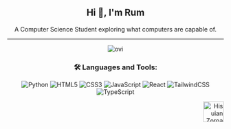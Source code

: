 <div align="center">

## Hi 👋, I'm Rum  
A Computer Science Student exploring what computers are capable of.

---

<img src="https://github-readme-stats.vercel.app/api/top-langs?username=lurantys&show_icons=true&locale=en&layout=compact&theme=chartreuse-dark" alt="ovi" />

### 🛠️ Languages and Tools:
<div>
  <img src="https://img.shields.io/badge/Python-3776AB?style=for-the-badge&logo=python&logoColor=white" alt="Python"/>
  <img src="https://img.shields.io/badge/HTML5-E34F26?style=for-the-badge&logo=html5&logoColor=white" alt="HTML5"/>
  <img src="https://img.shields.io/badge/CSS3-1572B6?style=for-the-badge&logo=css3&logoColor=white" alt="CSS3"/>
  <img src="https://img.shields.io/badge/JavaScript-F7DF1E?style=for-the-badge&logo=javascript&logoColor=black" alt="JavaScript"/>
  <img src="https://img.shields.io/badge/React-61DAFB?style=for-the-badge&logo=react&logoColor=black" alt="React"/>
  <img src="https://img.shields.io/badge/TailwindCSS-06B6D4?style=for-the-badge&logo=tailwindcss&logoColor=white" alt="TailwindCSS"/>
  <img src="https://img.shields.io/badge/TypeScript-3178C6?style=for-the-badge&logo=typescript&logoColor=white" alt="TypeScript"/>

</div>

</div>
   <p align="right">
     <img src="https://images-wixmp-ed30a86b8c4ca887773594c2.wixmp.com/f/0ff71e15-a6f4-44ef-955c-99c78d959c44/dfk1m8a-a3a123d5-a2d1-45c1-8dab-56373d12f962.gif?token=eyJ0eXAiOiJKV1QiLCJhbGciOiJIUzI1NiJ9.eyJzdWIiOiJ1cm46YXBwOjdlMGQxODg5ODIyNjQzNzNhNWYwZDQxNWVhMGQyNmUwIiwiaXNzIjoidXJuOmFwcDo3ZTBkMTg4OTgyMjY0MzczYTVmMGQ0MTVlYTBkMjZlMCIsIm9iaiI6W1t7InBhdGgiOiJcL2ZcLzBmZjcxZTE1LWE2ZjQtNDRlZi05NTVjLTk5Yzc4ZDk1OWM0NFwvZGZrMW04YS1hM2ExMjNkNS1hMmQxLTQ1YzEtOGRhYi01NjM3M2QxMmY5NjIuZ2lmIn1dXSwiYXVkIjpbInVybjpzZXJ2aWNlOmZpbGUuZG93bmxvYWQiXX0.HTXbfI279Bzk4lvW4CzOp8uEsM2oeT87Zf7BpRNkMVw" width="48" height="48" alt="Hisuian Zoroark"/>
   </p>
